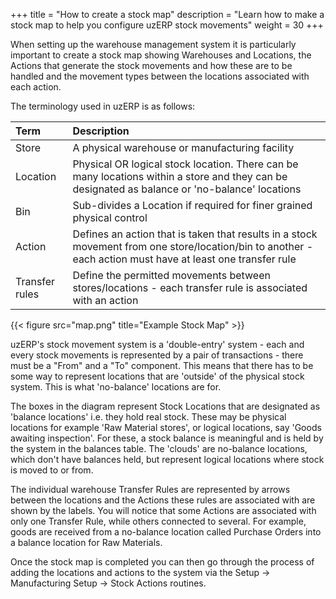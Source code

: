 +++
title = "How to create a stock map"
description = "Learn how to make a stock map to help you configure uzERP stock movements"
weight = 30
+++

When setting up the warehouse management system it is particularly important to create a stock map showing Warehouses and Locations, the Actions that generate the stock movements and how these are to be handled and the movement types between the locations associated with each action.

The terminology used in uzERP is as follows:

| Term | Description |
| :---- | :---- |
| Store | A physical warehouse or manufacturing facility |
| Location | Physical OR logical stock location. There can be many locations within a store and they can be designated as balance or 'no-balance' locations |
| Bin | Sub-divides a Location if required for finer grained physical control |
| Action | Defines an action that is taken that results in a stock movement from one store/location/bin to another - each action must have at least one transfer rule |
| Transfer rules | Define the permitted movements between stores/locations - each transfer rule is associated with an action |

{{< figure src="map.png" title="Example Stock Map" >}}

uzERP's stock movement system is a 'double-entry' system - each and every stock movements is represented by a pair of transactions - there must be a "From" and a "To" component. This means that there has to be some way to represent locations that are 'outside' of the physical stock system. This is what 'no-balance' locations are for.

The boxes in the diagram represent Stock Locations that are designated as 'balance locations' i.e. they hold real stock. These may be physical locations for example 'Raw Material stores', or logical locations, say 'Goods awaiting inspection'. For these, a stock balance is meaningful and is held by the system in the balances table. The 'clouds' are no-balance locations, which don't have balances held, but represent logical locations where stock is moved to or from.

The individual warehouse Transfer Rules are represented by arrows between the locations and the Actions these rules are associated with are shown by the labels. You will notice that some Actions are associated with only one Transfer Rule, while others connected to several. For example, goods are received from a no-balance location called Purchase Orders into a balance location for Raw Materials.

Once the stock map is completed you can then go through the process of adding the locations and actions to the system via the Setup -> Manufacturing Setup -> Stock Actions routines.
